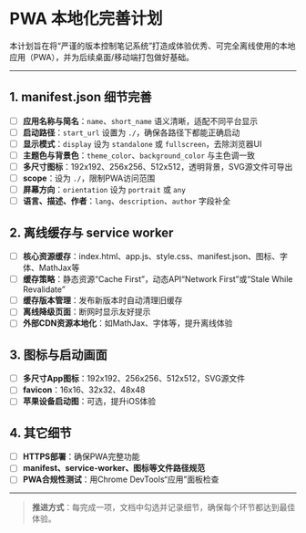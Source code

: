 # PWA 本地化完善计划

本计划旨在将“严谨的版本控制笔记系统”打造成体验优秀、可完全离线使用的本地应用（PWA），并为后续桌面/移动端打包做好基础。

---

## 1. manifest.json 细节完善
- [ ] **应用名称与简名**：`name`、`short_name` 语义清晰，适配不同平台显示
- [ ] **启动路径**：`start_url` 设置为 `./`，确保各路径下都能正确启动
- [ ] **显示模式**：`display` 设为 `standalone` 或 `fullscreen`，去除浏览器UI
- [ ] **主题色与背景色**：`theme_color`、`background_color` 与主色调一致
- [ ] **多尺寸图标**：192x192、256x256、512x512，透明背景，SVG源文件可导出
- [ ] **scope**：设为 `./`，限制PWA访问范围
- [ ] **屏幕方向**：`orientation` 设为 `portrait` 或 `any`
- [ ] **语言、描述、作者**：`lang`、`description`、`author` 字段补全

## 2. 离线缓存与 service worker
- [ ] **核心资源缓存**：index.html、app.js、style.css、manifest.json、图标、字体、MathJax等
- [ ] **缓存策略**：静态资源“Cache First”，动态API“Network First”或“Stale While Revalidate”
- [ ] **缓存版本管理**：发布新版本时自动清理旧缓存
- [ ] **离线降级页面**：断网时显示友好提示
- [ ] **外部CDN资源本地化**：如MathJax、字体等，提升离线体验

## 3. 图标与启动画面
- [ ] **多尺寸App图标**：192x192、256x256、512x512，SVG源文件
- [ ] **favicon**：16x16、32x32、48x48
- [ ] **苹果设备启动图**：可选，提升iOS体验

## 4. 其它细节
- [ ] **HTTPS部署**：确保PWA完整功能
- [ ] **manifest、service-worker、图标等文件路径规范**
- [ ] **PWA合规性测试**：用Chrome DevTools“应用”面板检查

---

> **推进方式**：每完成一项，文档中勾选并记录细节，确保每个环节都达到最佳体验。 